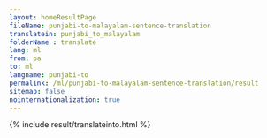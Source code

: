 ```yaml
---
layout: homeResultPage
fileName: punjabi-to-malayalam-sentence-translation
translatein: punjabi_to_malayalam
folderName : translate
lang: ml
from: pa
to: ml
langname: punjabi-to
permalink: /ml/punjabi-to-malayalam-sentence-translation/result
sitemap: false
nointernationalization: true
---
```

{% include result/translateinto.html %}

<script src="/js/result/translation.js" data-foldername="{{page.folderName}}" data-lang="{{page.lang}}"></script>
